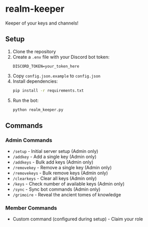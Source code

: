 # realm-keeper
Keeper of your keys and channels!

## Setup
1. Clone the repository
2. Create a `.env` file with your Discord bot token:
   ```
   DISCORD_TOKEN=your_token_here
   ```
3. Copy `config.json.example` to `config.json`
4. Install dependencies:
   ```bash
   pip install -r requirements.txt
   ```
5. Run the bot:
   ```bash
   python realm_keeper.py
   ```

## Commands
### Admin Commands
- `/setup` - Initial server setup (Admin only)
- `/addkey` - Add a single key (Admin only)
- `/addkeys` - Bulk add keys (Admin only)
- `/removekey` - Remove a single key (Admin only)
- `/removekeys` - Bulk remove keys (Admin only)
- `/clearkeys` - Clear all keys (Admin only)
- `/keys` - Check number of available keys (Admin only)
- `/sync` - Sync bot commands (Admin only)
- `/grimoire` - Reveal the ancient tomes of knowledge

### Member Commands
- Custom command (configured during setup) - Claim your role
